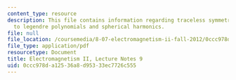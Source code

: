 ```yaml
---
content_type: resource
description: This file contains information regarding traceless symmetric tensor approach
  to legendre polynomials and spherical harmonics.
file: null
file_location: /coursemedia/8-07-electromagnetism-ii-fall-2012/0ccc978da12536a8d95333ec7726c555_MIT8_07F12_ln9.pdf
file_type: application/pdf
resourcetype: Document
title: Electromagnetism II, Lecture Notes 9
uid: 0ccc978d-a125-36a8-d953-33ec7726c555
---
```

